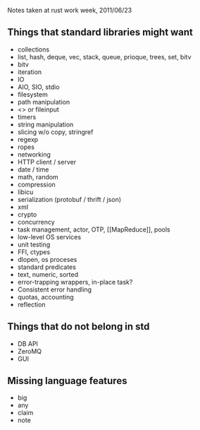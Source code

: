 Notes taken at rust work week, 2011/06/23

## Things that standard libraries might want

* collections
 * list, hash, deque, vec, stack, queue, prioque, trees, set, bitv
 * bitv
 * iteration
* IO
 * AIO, SIO, stdio
 * filesystem
 * path manipulation
 * <> or fileinput
 * timers
* string manipulation
 * slicing w/o copy, stringref
 * regexp
 * ropes
* networking
 * HTTP client / server
* date / time
* math, random
* compression
* libicu
* serialization (protobuf / thrift / json)
* xml
* crypto
* concurrency
 * task management, actor, OTP, [[MapReduce]], pools
* low-level OS services
* unit testing
* FFI, ctypes
* dlopen, os proceses
* standard predicates
 * text, numeric, sorted
* error-trapping wrappers, in-place task?
 * Consistent error handling
* quotas, accounting
* reflection

## Things that do not belong in std
* DB API
* ZeroMQ
* GUI

## Missing language features
* big
* any
* claim
* note

